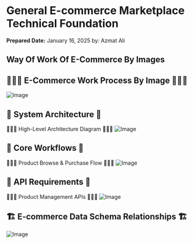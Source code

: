 

# General E-commerce Marketplace Technical Foundation
**Prepared Date:** January 16, 2025   by: Azmat Ali

 ## Way Of Work Of E-Commerce By Images 

 ## 🌟🌟🌟 E-Commerce Work Process By Image 🌟🌟🌟

  ![Image](https://github.com/user-attachments/assets/41f6427d-67d3-4e4b-83ad-07fd553d3036)

## 📌 System Architecture 📌
🌟🌟🌟 High-Level Architecture Diagram 🌟🌟🌟
![Image](https://github.com/user-attachments/assets/61a17dfd-d6e5-4888-aa97-afec31408768)


## 📌 Core Workflows 📌
🌟🌟🌟 Product Browse & Purchase Flow 🌟🌟🌟
![Image](https://github.com/user-attachments/assets/85116b3f-9faf-437d-aa06-f0a59d2852e7)


## 📌  API Requirements 📌
🌟🌟🌟 Product Management APIs 🌟🌟🌟
![Image](https://github.com/user-attachments/assets/370c90a6-b9f3-4250-bf66-cea9adc2ac2b)


## 🏗️ E-commerce Data Schema Relationships 🏗️
![Image](https://github.com/user-attachments/assets/b1644e3d-97e2-41e6-aaaa-d8365aa7892c)

